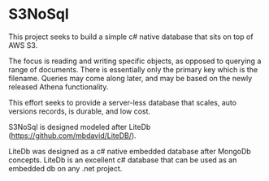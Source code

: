 # S3NoSql

This project seeks to build a simple c# native database that sits on top of AWS S3.  

The focus is reading and writing specific objects, as opposed to querying a range of documents.  There is essentially only the primary key which is the filename.  Queries may come along later, and may be based on the newly released Athena functionality.

This effort seeks to provide a server-less database that scales, auto versions records, is durable, and low cost.

S3NoSql is designed modeled after LiteDb (https://github.com/mbdavid/LiteDB/).   

LiteDb was designed as a c# native embedded database after MongoDb concepts.  LiteDb is an excellent c# database that can be used as an embedded db on any .net project.